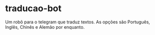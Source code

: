 # traducao-bot
Um robô para o telegram que traduz textos. As opções são Português, Inglês, Chinês e Alemão por enquanto.
